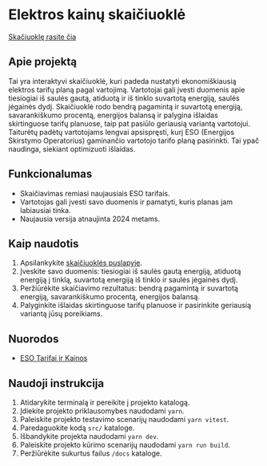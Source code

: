 # Elektros kainų skaičiuoklė

[Skačiuoklę rasite čia](https://recallfx.github.io/elektros-kainu-skaiciuokle/)

## Apie projektą

Tai yra interaktyvi skaičiuoklė, kuri padeda nustatyti ekonomiškiausią elektros tarifų planą pagal vartojimą. Vartotojai gali įvesti duomenis apie tiesiogiai iš saulės gautą, atiduotą ir iš tinklo suvartotą energiją, saulės jėgainės dydį. Skaičiuoklė rodo bendrą pagamintą ir suvartotą energiją, savarankiškumo procentą, energijos balansą ir palygina išlaidas skirtinguose tarifų planuose, taip pat pasiūlo geriausią variantą vartotojui. Taiturėtų padėtų vartotojams lengvai apsispręsti, kurį ESO (Energijos Skirstymo Operatorius) gaminančio vartotojo tarifo planą pasirinkti. Tai ypač naudinga, siekiant optimizuoti išlaidas.

## Funkcionalumas

- Skaičiavimas remiasi naujausiais ESO tarifais.
- Vartotojas gali įvesti savo duomenis ir pamatyti, kuris planas jam labiausiai tinka.
- Naujausia versija atnaujinta 2024 metams.

## Kaip naudotis

1. Apsilankykite [skaičiuoklės puslapyje](https://recallfx.github.io/elektros-kainu-skaiciuokle/).
2. Įveskite savo duomenis: tiesiogiai iš saulės gautą energiją, atiduotą energiją į tinklą, suvartotą energiją iš tinklo ir saulės jėgainės dydį.
3. Peržiūrėkite skaičiavimo rezultatus: bendrą pagamintą ir suvartotą energiją, savarankiškumo procentą, energijos balansą.
4. Palyginkite išlaidas skirtinguose tarifų planuose ir pasirinkite geriausią variantą jūsų poreikiams.

## Nuorodos

- [ESO Tarifai ir Kainos](https://www.eso.lt/lt/namams/elektra/tarifai-kainos-atsiskaitymas-ir-skolos/gaminanciu-vartotoju-kainos.html)

## Naudoji instrukcija

1. Atidarykite terminalą ir pereikite į projekto katalogą. 
2. Įdiekite projekto priklausomybes naudodami `yarn`.
3. Paleiskite projekto testavimo scenarijų naudodami `yarn vitest`.
4. Paredaguokite kodą `src/` kataloge.
5. Išbandykite projekta naudodami `yarn dev`.
6. Paleiskite projekto kūrimo scenarijų naudodami `yarn run build`. 
7. Peržiūrėkite sukurtus failus `/docs` kataloge.
